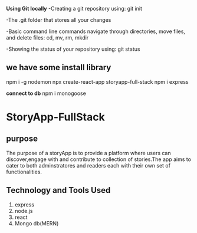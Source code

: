 
**Using Git locally**
-Creating a git repository using: git init

-The .git folder that stores all your changes

-Basic command line commands navigate through directories, move files, and delete files: cd, mv, rm, mkdir

-Showing the status of your repository using: git status

## we have some install library
npm i -g nodemon
npx create-react-app storyapp-full-stack
npm i express


**connect to db**
npm i monogoose


# StoryApp-FullStack

## purpose 
The purpose of a storyApp is to provide a platform where users can discover,engage with and contribute to collection of stories.The app aims to cater to both adminstratores and readers each with their own set of functionalities.

## Technology and Tools Used
1. express
2. node.js
3. react
4. Mongo db(MERN)


